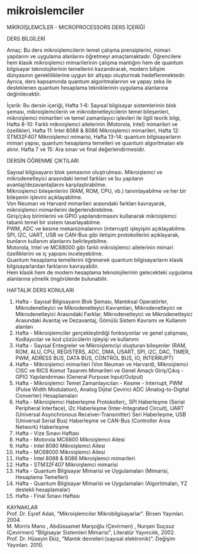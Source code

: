 # mikroislemciler

MİKROİŞLEMCİLER - MICROPROCESSORS DERS İÇERİĞİ

DERS BİLGİLERİ   

Amaç: Bu ders mikroişlemcilerin temel çalışma prensiplerini, mimari yapılarını ve uygulama alanlarını öğretmeyi amaçlamaktadır. Öğrencilere hem klasik mikroişlemci mimarilerinin çalışma mantığını hem de quantum bilgisayar teknolojilerinin temellerini kazandırarak, modern bilişim dünyasının gerekliliklerine uygun bir altyapı oluşturmak hedeflenmektedir. Ayrıca, ders kapsamında quantum algoritmalarının ve yapay zeka ile desteklenen quantum hesaplama tekniklerinin uygulama alanlarına değinilecektir.  

İçerik:  Bu dersin içeriği, Hafta 1-6: Sayısal bilgisayar sistemlerinin blok şeması, mikroişlemcilerin ve mikrodenetleyicilerin temel bileşenleri, mikroişlemci mimarileri ve temel zamanlayıcı işlevleri ile ilgili teorik bilgi, Hafta 8-10: Farklı mikroişlemci ailelerinin (Motorola, Intel) mimarileri ve özellikleri, Hafta 11: İntel 8088 & 8086 Mikroişlemci mimarileri, Hafta 12: STM32F407 Mikroişlemci mimarisi, Hafta 13-14: quantum bilgisayarların mimari yapısı, quantum hesaplama temelleri ve quantum algoritmaları ele alınır. Hafta 7 ve 15: Ara sınav ve final değerlendirmesidir.

DERSİN ÖĞRENME ÇIKTILARI

Sayısal bilgisayarın blok şemasının oluştrulması.
Mikroişlemci ve mikrodenetleyici arasındaki temel farkları ve bu yapıların avantaj/dezavantajlarını karşılaştırabilme.  
Mikroişlemci bileşenlerini (RAM, ROM, CPU, vb.) tanımlayabilme ve her bir bileşenin işlevini açıklayabilme.  
Von Neuman ve Harvard mimarileri arasındaki farkları kavrayarak, mikroişlemci mimarilerini değerlendirebilme.  
Giriş/çıkış birimlerini ve GPIO yapılandırmasını kullanarak mikroişlemci tabanlı temel bir sistem tasarlayabilme.  
PWM, ADC ve kesme mekanizmalarının (interrupt) işleyişini açıklayabilme.  
SPI, I2C, UART, USB ve CAN-Bus gibi iletişim protokollerini açıklayarak, bunların kullanım alanlarını belirleyebilme.  
Motorola, Intel ve MC68000 gibi farklı mikroişlemci ailelerinin mimari özelliklerini ve iç yapısını inceleyebilme.  
Quantum hesaplama temellerini öğrenerek quantum bilgisayarların klasik bilgisayarlardan farklarını kavrayabilir.  
Hem klasik hem de modern hesaplama teknolojilerinin gelecekteki uygulama alanlarına yönelik öngörülerde bulunabilir.


HAFTALIK DERS KONULARI
1. Hafta - Sayısal Bilgisayarın Blok Şeması, Mantıksal Operatörler, Mikrodenetleyici ve Mikrodenetleyici Kavramları, Mikrodenetleyici ve Mikrodenetleyici Arasındaki Farklar, Mikrodenetleyici ve Mikrodenetleyici Arasındaki Avantaj ve Dezavantaj, Gömülü Sistem Kavramı ve Kullanım alanları   
2. Hafta - Mikroişlemciler  gerçekleştirdiği fonksiyonlar ve genel çalışması, Kodlayıcılar ve kod çözücülerin işleyişi ve kullanımı
3. Hafta - Sayısal Entegreler ve Mikroişlemciyi oluşturan bileşenler (RAM, ROM, ALU, CPU, REGISTERS, ADC, DMA, USART, SPI, i2C, DAC, TIMER, PWM, ADRESS BUS, DATA BUS, CONTROL BUS, IO, INTERRUPT)
4. Hafta - Mikroişlemci mimarileri (Von Neuman ve Harvard), Mikroişlemci CISC ve RICS Komut Tasarımı Mimarileri ve Genel Amaçlı Giriş/Çıkış - GPIO Yapılandırması (General Purpose Input/Output) 
5. Hafta - Mikroişlemci Temel Zamanlayıcıları - Kesme - Interrupt, PWM (Pulse Width Modulation), Analog Dijital Çevirici ADC (Analog-to-Digital Converter) Hesaplamaları
6. Hafta - Mikroişlemci Haberleşme Protokolleri;, SPI Haberleşme (Serial Peripheral Interface), i2c Haberleşme (Inter-Integrated Circuit), UART (Universal Asynchronous Receiver-Transmitter) Seri Haberleşme, USB (Universal Serial Bus) Haberleşme ve CAN-Bus (Controller Area Network) Haberleşme
7. Hafta - Vize Sınavı Haftası
8. Hafta - Motorola MC6800 Mikroişlemci Ailesi
9. Hafta - Intel 8080 Mikroişlemci Ailesi
10. Hafta - MC68000 Mikroişlemci Ailesi
11. Hafta - İntel 8088 & 8086 Mikroişlemci mimarileri
12. Hafta - STM32F407 Mikroişlemci mimarisi
13. Hafta - Quantum Bilgisayar Mimarisi ve Uygulamaları (Mimarisi, Hesaplama Temelleri)
14. Hafta - Quantum Bilgisayar Mimarisi ve Uygulamaları (Algoritmaları, YZ destekli hesaplamalar)
15. Hafta - Final Sınavı Haftası


KAYNAKLAR  
Prof. Dr. Eşref Adalı, "Mikroişlemciler Mikrobilgisayarlar". Birsen Yayınları. 2004.  
M. Morris Mano , Abdüssamet Marşoğlu (Çevirmen) , Nurşen Suçsuz (Çevirmen) "Bilgisayar Sistemleri Mimarisi", Literatür Yayıncılık, 2002.  
Prof. Dr. Hüseyin Ekiz, "Mantık devreleri:(sayısal elektronik)". Değişim Yayınları. 2010.  

